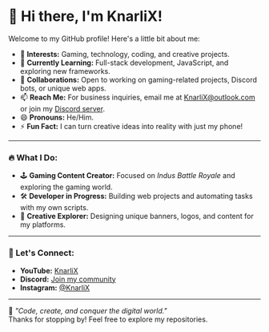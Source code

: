 # 👋 Hi there, I'm KnarliX! 

Welcome to my GitHub profile! Here's a little bit about me:

- 👀 **Interests:** Gaming, technology, coding, and creative projects.  
- 🌱 **Currently Learning:** Full-stack development, JavaScript, and exploring new frameworks.  
- 💞️ **Collaborations:** Open to working on gaming-related projects, Discord bots, or unique web apps.  
- 📫 **Reach Me:** For business inquiries, email me at [KnarliX@outlook.com](mailto:KnarliX@outlook.com) or join my [Discord server](https://knarlix.github.io/Universe/).  
- 😄 **Pronouns:** He/Him.  
- ⚡ **Fun Fact:** I can turn creative ideas into reality with just my phone!  

---

### 🔥 What I Do:
- 🕹️ **Gaming Content Creator:** Focused on *Indus Battle Royale* and exploring the gaming world.  
- 🛠️ **Developer in Progress:** Building web projects and automating tasks with my own scripts.  
- 🎨 **Creative Explorer:** Designing unique banners, logos, and content for my platforms.  

---

### 🌟 Let's Connect:
- **YouTube:** [KnarliX](https://www.youtube.com/channel/UCn0U0vU1QfNUky7Dz7E_SMg)  
- **Discord:** [Join my community](https://knarlix.github.io/Universe/)  
- **Instagram:** [@KnarliX](https://instagram.com/KnarliX)  

---

🚀 *"Code, create, and conquer the digital world."*  
Thanks for stopping by! Feel free to explore my repositories. <!--and connect for collaborations.-->
